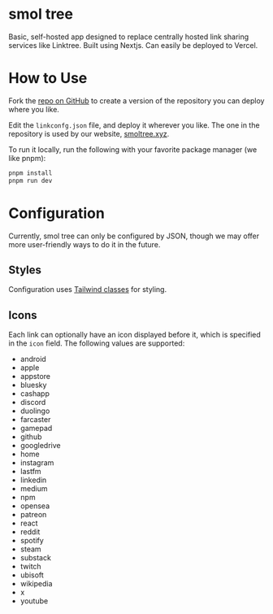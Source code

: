 # smol tree

Basic, self-hosted app designed to replace centrally hosted link sharing services like Linktree. Built using Nextjs. Can easily be deployed to Vercel.

# How to Use

Fork the [repo on GitHub](https://github.com/smolfarm/smol-tree) to create a version of the repository you can deploy where you like.

Edit the `linkconfg.json` file, and deploy it wherever you like. The one in the repository is used by our website, [smoltree.xyz](https://smoltree.xyz).

To run it locally, run the following with your favorite package manager (we like pnpm):
```bash
pnpm install
pnpm run dev
```

# Configuration

Currently, smol tree can only be configured by JSON, though we may offer more user-friendly ways to do it in the future.

## Styles

Configuration uses [Tailwind classes](https://tailwindcss.com/) for styling.

## Icons

Each link can optionally have an icon displayed before it, which is specified in the `icon` field. The following values are supported:

* android
* apple
* appstore
* bluesky
* cashapp
* discord
* duolingo
* farcaster
* gamepad
* github
* googledrive
* home
* instagram
* lastfm
* linkedin
* medium
* npm
* opensea
* patreon
* react
* reddit
* spotify
* steam
* substack
* twitch
* ubisoft
* wikipedia
* x
* youtube